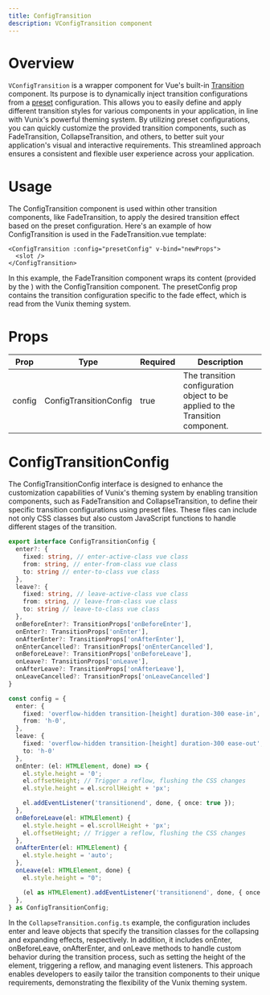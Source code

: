 ```yaml
---
title: ConfigTransition
description: VConfigTransition component
---
```


# Overview
`VConfigTransition` is a wrapper component for Vue's built-in [Transition](https://vuejs.org/guide/built-ins/transition.html) component. Its purpose is to dynamically inject transition configurations from a [preset](/get-started/preset) configuration. This allows you to easily define and apply different transition styles for various components in your application, in line with Vunix's powerful theming system. By utilizing preset configurations, you can quickly customize the provided transition components, such as FadeTransition, CollapseTransition, and others, to better suit your application's visual and interactive requirements. This streamlined approach ensures a consistent and flexible user experience across your application.

# Usage
The ConfigTransition component is used within other transition components, like FadeTransition, to apply the desired transition effect based on the preset configuration. Here's an example of how ConfigTransition is used in the FadeTransition.vue template:

```vue [FadeTransition.vue]
<ConfigTransition :config="presetConfig" v-bind="newProps">
  <slot />
</ConfigTransition>
```

In this example, the FadeTransition component wraps its content (provided by the <slot />) with the ConfigTransition component. The presetConfig prop contains the transition configuration specific to the fade effect, which is read from the Vunix theming system.

# Props
| Prop           | Type                | Required | Description                                                              |
| -------------- | ------------------- | -------- | ------------------------------------------------------------------------ |
| config         | ConfigTransitionConfig | true     | The transition configuration object to be applied to the Transition component. |

# ConfigTransitionConfig

The ConfigTransitionConfig interface is designed to enhance the customization capabilities of Vunix's theming system by enabling transition components, such as FadeTransition and CollapseTransition, to define their specific transition configurations using preset files. These files can include not only CSS classes but also custom JavaScript functions to handle different stages of the transition.

```ts [ConfigTransitionConfig.ts]
export interface ConfigTransitionConfig {
  enter?: {
    fixed: string, // enter-active-class vue class
    from: string, // enter-from-class vue class
    to: string // enter-to-class vue class
  },
  leave?: {
    fixed: string, // leave-active-class vue class
    from: string, // leave-from-class vue class
    to: string // leave-to-class vue class
  },
  onBeforeEnter?: TransitionProps['onBeforeEnter'],
  onEnter?: TransitionProps['onEnter'],
  onAfterEnter?: TransitionProps['onAfterEnter'],
  onEnterCancelled?: TransitionProps['onEnterCancelled'],
  onBeforeLeave?: TransitionProps['onBeforeLeave'],
  onLeave?: TransitionProps['onLeave'],
  onAfterLeave?: TransitionProps['onAfterLeave'],
  onLeaveCancelled?: TransitionProps['onLeaveCancelled']
}
```

```ts [ConfigTransition.config.ts]
const config = {
  enter: {
    fixed: 'overflow-hidden transition-[height] duration-300 ease-in',
    from: 'h-0',
  },
  leave: {
    fixed: 'overflow-hidden transition-[height] duration-300 ease-out',
    to: 'h-0'
  },
  onEnter: (el: HTMLElement, done) => {
    el.style.height = '0';
    el.offsetHeight; // Trigger a reflow, flushing the CSS changes
    el.style.height = el.scrollHeight + 'px';

    el.addEventListener('transitionend', done, { once: true });
  },
  onBeforeLeave(el: HTMLElement) {
    el.style.height = el.scrollHeight + 'px';
    el.offsetHeight; // Trigger a reflow, flushing the CSS changes
  },
  onAfterEnter(el: HTMLElement) {
    el.style.height = 'auto';
  },
  onLeave(el: HTMLElement, done) {
    el.style.height = "0";

    (el as HTMLElement).addEventListener('transitionend', done, { once: true });
  },
} as ConfigTransitionConfig;
```

In the `CollapseTransition.config.ts` example, the configuration includes enter and leave objects that specify the transition classes for the collapsing and expanding effects, respectively. In addition, it includes onEnter, onBeforeLeave, onAfterEnter, and onLeave methods to handle custom behavior during the transition process, such as setting the height of the element, triggering a reflow, and managing event listeners. This approach enables developers to easily tailor the transition components to their unique requirements, demonstrating the flexibility of the Vunix theming system.